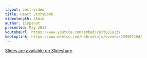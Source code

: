 ```yaml
---
layout: post-video
title: React Storybook
videolength: 45min
author: 1Copenut
presented: May 2017
youtubeurl: https://www.youtube.com/embed/YpjtQJ1u1zY
meetuplink: https://www.meetup.com/nebraskajs/events/239907264/
---
```


[Slides are available on Slideshare](https://www.slideshare.net/1Copenut/react-storybook-atomic-design-and-itcss).
